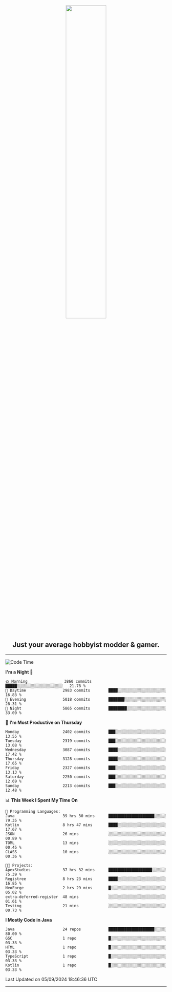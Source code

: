 <div align="center">
  <a href="https://apexmodder.xyz/"><img width="50%" height="50%" src="https://i.imgur.com/pc4HkGz.png"></a>
</div>
<h2 align="center">Just your average hobbyist modder & gamer.</h2>

---

<!--START_SECTION:waka-->
![Code Time](http://img.shields.io/badge/Code%20Time-1%2C442%20hrs%2040%20mins-blue)

**I'm a Night 🦉** 

```text
🌞 Morning                3860 commits        █████░░░░░░░░░░░░░░░░░░░░   21.78 % 
🌆 Daytime                2983 commits        ████░░░░░░░░░░░░░░░░░░░░░   16.83 % 
🌃 Evening                5018 commits        ███████░░░░░░░░░░░░░░░░░░   28.31 % 
🌙 Night                  5865 commits        ████████░░░░░░░░░░░░░░░░░   33.09 % 
```
📅 **I'm Most Productive on Thursday** 

```text
Monday                   2402 commits        ███░░░░░░░░░░░░░░░░░░░░░░   13.55 % 
Tuesday                  2319 commits        ███░░░░░░░░░░░░░░░░░░░░░░   13.08 % 
Wednesday                3087 commits        ████░░░░░░░░░░░░░░░░░░░░░   17.42 % 
Thursday                 3128 commits        ████░░░░░░░░░░░░░░░░░░░░░   17.65 % 
Friday                   2327 commits        ███░░░░░░░░░░░░░░░░░░░░░░   13.13 % 
Saturday                 2250 commits        ███░░░░░░░░░░░░░░░░░░░░░░   12.69 % 
Sunday                   2213 commits        ███░░░░░░░░░░░░░░░░░░░░░░   12.48 % 
```


📊 **This Week I Spent My Time On** 

```text
💬 Programming Languages: 
Java                     39 hrs 30 mins      ████████████████████░░░░░   79.35 % 
Kotlin                   8 hrs 47 mins       ████░░░░░░░░░░░░░░░░░░░░░   17.67 % 
JSON                     26 mins             ░░░░░░░░░░░░░░░░░░░░░░░░░   00.89 % 
TOML                     13 mins             ░░░░░░░░░░░░░░░░░░░░░░░░░   00.45 % 
CLASS                    10 mins             ░░░░░░░░░░░░░░░░░░░░░░░░░   00.36 % 

🐱‍💻 Projects: 
ApexStudios              37 hrs 32 mins      ███████████████████░░░░░░   75.39 % 
Registree                8 hrs 23 mins       ████░░░░░░░░░░░░░░░░░░░░░   16.85 % 
NeoForge                 2 hrs 29 mins       █░░░░░░░░░░░░░░░░░░░░░░░░   05.02 % 
extra-deferred-register  48 mins             ░░░░░░░░░░░░░░░░░░░░░░░░░   01.61 % 
Testing                  21 mins             ░░░░░░░░░░░░░░░░░░░░░░░░░   00.73 % 
```

**I Mostly Code in Java** 

```text
Java                     24 repos            ████████████████████░░░░░   80.00 % 
GSC                      1 repo              █░░░░░░░░░░░░░░░░░░░░░░░░   03.33 % 
HTML                     1 repo              █░░░░░░░░░░░░░░░░░░░░░░░░   03.33 % 
TypeScript               1 repo              █░░░░░░░░░░░░░░░░░░░░░░░░   03.33 % 
Kotlin                   1 repo              █░░░░░░░░░░░░░░░░░░░░░░░░   03.33 % 
```




 Last Updated on 05/09/2024 18:46:36 UTC
<!--END_SECTION:waka-->

---
